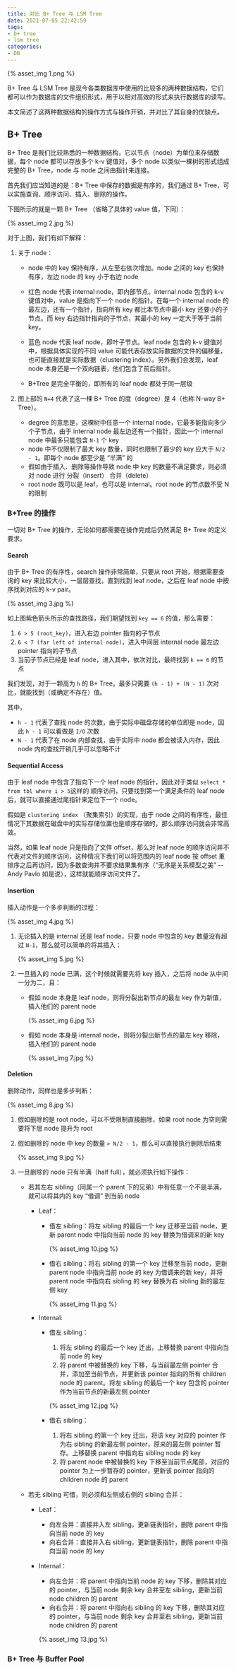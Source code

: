 ```yaml
---
title: 对比 B+ Tree 与 LSM Tree
date: 2021-07-05 22:42:59
tags:
- b+ tree
- lsm tree
categories:
- DB
---
```


{% asset_img 1.png %}

B+ Tree 与 LSM Tree 是现今各类数据库中使用的比较多的两种数据结构，它们都可以作为数据库的文件组织形式，用于以相对高效的形式来执行数据库的读写。

本文简述了这两种数据结构的操作方式与操作开销，并对比了其自身的优缺点。

<!-- more -->

## B+ Tree

B+ Tree 是我们比较熟悉的一种数据结构，它以节点（node）为单位来存储数据，每个 node 都可以存放多个 k-v 键值对，多个 node 以类似一棵树的形式组成完整的 B+ Tree，node 与 node 之间由指针来连接。

首先我们应当知道的是：B+ Tree 中保存的数据是有序的，我们通过 B+ Tree，可以实施查询、顺序访问、插入、删除的操作。

下图所示的就是一颗 B+ Tree （省略了具体的 value 值，下同）：

{% asset_img 2.jpg %}

对于上图，我们有如下解释：

1. 关于 node：

   - node 中的 key 保持有序，从左至右依次增加。node 之间的 key 也保持有序，左边 node 的 key 小于右边 node

   - 红色 node 代表 internal node，即内部节点。internal node 包含的 k-v 键值对中，value 是指向下一个 node 的指针。在每一个 internal node 的最左边，还有一个指针，指向所有 key 都比本节点中最小 key 还要小的子节点。而 key 右边指针指向的子节点，其最小的 key 一定大于等于当前 key。
   - 蓝色 node 代表 leaf node，即叶子节点。leaf node 包含的 k-v 键值对中，根据具体实现的不同 value 可能代表存放实际数据的文件的偏移量，也可能直接就是实际数据（clustering index）。另外我们会发现，leaf node 本身还是一个双向链表，他们包含了前后指针。
   - B+Tree 是完全平衡的，即所有的 leaf node 都处于同一层级

2. 图上部的 `N=4` 代表了这一棵 B+ Tree 的度（degree）是 4（也称 N-way B+ Tree）。

   - degree 的意思是，这棵树中任意一个 internal node，它最多能指向多少个子节点，由于 internal node 最左边还有一个指针，因此一个 internal node 中最多只能包含 `N-1` 个 key
   - node 中不仅限制了最大 key 数量，同时也限制了最少的 key 应大于 `N/2 - 1`。即每个 node 都至少是 “半满” 的
   - 假如由于插入、删除等操作导致 node 中 key 的数量不满足要求，则必须对 node 进行 分裂（insert） 合并（delete）
   - root node 既可以是 leaf，也可以是 internal。root node 的节点数不受 N 的限制

### B+Tree 的操作

一切对 B+ Tree 的操作，无论如何都需要在操作完成后仍然满足 B+ Tree 的定义要求。

#### Search

由于 B+ Tree 的有序性，search 操作非常简单，只要从 root 开始，根据需要查询的 key 来比较大小，一层层查找，直到找到 leaf node，之后在 leaf node 中按序找到对应的 k-v pair。

{% asset_img 3.jpg %}

如上图紫色箭头所示的查找路径，我们期望找到 `key == 6` 的值，那么需要：

1. `6 > 5 (root_key)`，进入右边 pointer 指向的子节点
2. `6 < 7 (far left of internal node)`，进入中间层 internal node 最左边 pointer 指向的子节点
3. 当前子节点已经是 leaf node，进入其中，依次对比，最终找到 `k == 6` 的节点

我们发现，对于一颗高为 `h` 的 B+ Tree，最多只需要 `(h - 1) + (N - 1)` 次对比，就能找到（或确定不存在）值。

其中，

- `h - 1` 代表了查找 node 的次数，由于实际中磁盘存储的单位即是 node，因此 `h - 1` 可以看做是 `I/O` 次数
- `N - 1` 代表了在 node 内部查找，由于实际中 node 都会被读入内存，因此 node 内的查找开销几乎可以忽略不计

#### Sequential Access

由于 leaf node 中包含了指向下一个 leaf node 的指针，因此对于类似 `select * from tbl where i > 5`这样的 顺序访问，只要找到第一个满足条件的 leaf node 后，就可以直接通过尾指针来定位下一个 node。

假如是 `clustering index` （聚集索引）的实现，由于 node 之间的有序性，最佳情况下其数据在磁盘中的实际存储位置也是顺序存储的，那么顺序访问就会非常高效。

当然，如果 leaf node 只是指向了文件 offset，那么对 leaf node 的顺序访问并不代表对文件的顺序访问，这种情况下我们可以将范围内的 leaf node 按 offset 重排序之后再访问，因为多数查询并不要求结果集有序（“无序是关系模型之美” -- Andy Pavlo 如是说），这样就能顺序访问文件了。

#### Insertion

插入动作是一个多步判断的过程：

{% asset_img 4.jpg %}

1. 无论插入的是 internal 还是 leaf node，只要 node 中包含的 key 数量没有超过 `N-1`，那么就可以简单的将其插入：

   {% asset_img 5.jpg %}

2. 一旦插入的 node 已满，这个时候就需要先将 key 插入，之后将 node 从中间一分为二，且：

   - 假如 node 本身是 leaf node，则将分裂出新节点的最左 key 作为新值，插入他们的 parent node

     {% asset_img 6.jpg %}

   - 假如 node 本身是 internal node，则将分裂出新节点的最左 key 移除，插入他们的 parent node

     {% asset_img 7.jpg %}

#### Deletion

删除动作，同样也是多步判断：

{% asset_img 8.jpg %}

1. 假如删除的是 root node，可以不受限制直接删除，如果 root node 为空则需要将下层 node 提升为 root

2. 假如删除的 node 中 key 的数量 `> N/2 - 1`，那么可以直接执行删除后结束

   {% asset_img 9.jpg %}

3. 一旦删除的 node 只有半满（half full），就必须执行如下操作：

   - 若其左右 sibling（同属一个 parent 下的兄弟）中有任意一个不是半满，就可以将其内的 key “借调” 到当前 node

     - Leaf：

       - 借左 sibling：将左 sibling 的最后一个 key 迁移至当前 node，更新 parent node 中指向当前 node 的 key 替换为借调来的新 key

         {% asset_img 10.jpg %}

       - 借右 sibling：将右 sibling 的第一个 key 迁移至当前 node，更新 parent node 中指向当前 node 的 key 为借调来的新 key，并将 parent node 中指向右 sibling 的 key 替换为右 sibling 新的最左侧 key

         {% asset_img 11.jpg %}

     - Internal:

       - 借左 sibling：

         1. 将左 sibling 的最后一个 key 迁出，上移替换 parent 中指向当前 node 的 key
         2. 将 parent 中被替换的 key 下移，与当前最左侧 pointer 合并，添加至当前节点，并更新该 pointer 指向的所有 children node 的 parent。将左 sibling 的最后一个 key 包含的 pointer 作为当前节点的新最左侧 pointer

         {% asset_img 12.jpg %}

       - 借右 sibling：

         1. 将右 sibling 的第一个 key 迁出，将该 key 对应的 pointer 作为右 sibling 的新最左侧 pointer，原来的最左侧 pointer 暂存。上移替换 parent 中指向右 sibling node 的 key
         2. 将 parent node 中被替换的 key 下移至当前节点尾部，对应的 pointer 为上一步暂存的 pointer，更新该 pointer 指向的 children node 的 parent

   - 若无 sibling 可借，则必须和左侧或右侧的 sibling 合并：

     - Leaf：

       - 向左合并：直接并入左 sibling，更新链表指针，删除 parent 中指向当前 node 的 key
       - 向右合并：直接并入右 sibling，更新链表指针，删除 parent 中指向当前 node 的 key

     - Internal：

       - 向左合并：将 parent 中指向当前 node 的 key 下移，删除其对应的 pointer，与当前 node 剩余 key 合并至左 sibling，更新当前 node children 的 parent
       - 向右合并：将 parent 中指向右 sibling 的 key 下移，删除其对应的 pointer，与当前 node 剩余 key 合并至右 sibling，更新当前 node children 的 parent

       {% asset_img 13.jpg %}

### B+ Tree 与 Buffer Pool

